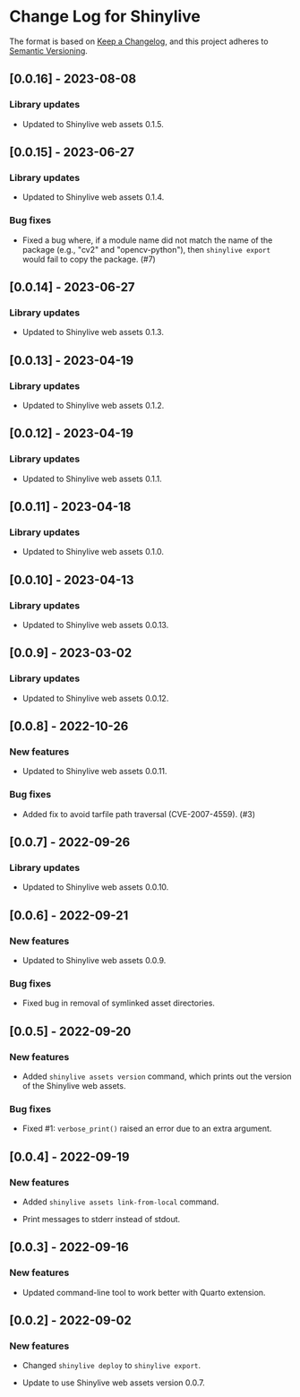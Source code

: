 # Change Log for Shinylive

The format is based on [Keep a Changelog](https://keepachangelog.com/en/1.0.0/),
and this project adheres to [Semantic Versioning](https://semver.org/spec/v2.0.0.html).



## [0.0.16] - 2023-08-08

### Library updates

* Updated to Shinylive web assets 0.1.5.


## [0.0.15] - 2023-06-27

### Library updates

* Updated to Shinylive web assets 0.1.4.

### Bug fixes

* Fixed a bug where, if a module name did not match the name of the package (e.g., "cv2" and "opencv-python"), then `shinylive export` would fail to copy the package. (#7)


## [0.0.14] - 2023-06-27

### Library updates

* Updated to Shinylive web assets 0.1.3.


## [0.0.13] - 2023-04-19

### Library updates

* Updated to Shinylive web assets 0.1.2.


## [0.0.12] - 2023-04-19

### Library updates

* Updated to Shinylive web assets 0.1.1.


## [0.0.11] - 2023-04-18

### Library updates

* Updated to Shinylive web assets 0.1.0.


## [0.0.10] - 2023-04-13

### Library updates

* Updated to Shinylive web assets 0.0.13.


## [0.0.9] - 2023-03-02

### Library updates

* Updated to Shinylive web assets 0.0.12.


## [0.0.8] - 2022-10-26

### New features

* Updated to Shinylive web assets 0.0.11.

### Bug fixes

* Added fix to avoid tarfile path traversal (CVE-2007-4559). (#3)


## [0.0.7] - 2022-09-26

### Library updates

* Updated to Shinylive web assets 0.0.10.


## [0.0.6] - 2022-09-21

### New features

* Updated to Shinylive web assets 0.0.9.

### Bug fixes

* Fixed bug in removal of symlinked asset directories.


## [0.0.5] - 2022-09-20

### New features

* Added `shinylive assets version` command, which prints out the version of the Shinylive web assets.

### Bug fixes

* Fixed #1: `verbose_print()` raised an error due to an extra argument.


## [0.0.4] - 2022-09-19

### New features

* Added `shinylive assets link-from-local` command.

* Print messages to stderr instead of stdout.


## [0.0.3] - 2022-09-16

### New features

* Updated command-line tool to work better with Quarto extension.


## [0.0.2] - 2022-09-02

### New features

* Changed `shinylive deploy` to `shinylive export`.

* Update to use Shinylive web assets version 0.0.7.
